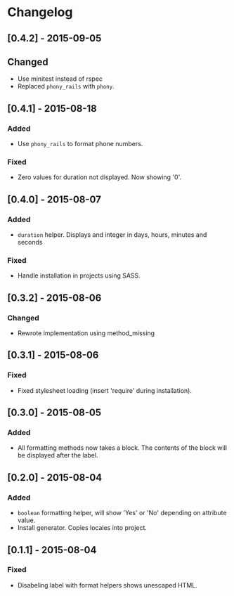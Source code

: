 # Changelog


## [0.4.2] - 2015-09-05
## Changed
- Use minitest instead of rspec
- Replaced `phony_rails` with `phony`.

## [0.4.1] - 2015-08-18
### Added
- Use `phony_rails` to format phone numbers.

### Fixed
- Zero values for duration not displayed. Now showing '0'.

## [0.4.0] - 2015-08-07
### Added
- `duration` helper. Displays and integer in days, hours, minutes and
  seconds

### Fixed
- Handle installation in projects using SASS.

## [0.3.2] - 2015-08-06
### Changed
- Rewrote implementation using method_missing

## [0.3.1] - 2015-08-06
### Fixed
- Fixed stylesheet loading (insert 'require' during installation).

## [0.3.0] - 2015-08-05
### Added
- All formatting methods now takes a block. The contents of the block
  will be displayed after the label.

## [0.2.0] - 2015-08-04
### Added
- `boolean` formatting helper, will show 'Yes' or 'No' depending on
  attribute value.
- Install generator. Copies locales into project.

## [0.1.1] - 2015-08-04
### Fixed
- Disabeling label with format helpers shows unescaped HTML.
